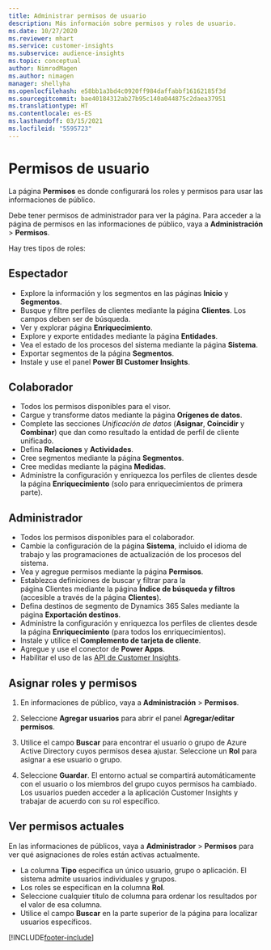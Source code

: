 ```yaml
---
title: Administrar permisos de usuario
description: Más información sobre permisos y roles de usuario.
ms.date: 10/27/2020
ms.reviewer: mhart
ms.service: customer-insights
ms.subservice: audience-insights
ms.topic: conceptual
author: NimrodMagen
ms.author: nimagen
manager: shellyha
ms.openlocfilehash: e58bb1a3bd4c0920ff984daffabbf16162185f3d
ms.sourcegitcommit: bae40184312ab27b95c140a044875c2daea37951
ms.translationtype: HT
ms.contentlocale: es-ES
ms.lasthandoff: 03/15/2021
ms.locfileid: "5595723"
---
```

# <a name="user-permissions"></a>Permisos de usuario

La página **Permisos** es donde configurará los roles y permisos para usar las informaciones de público.

Debe tener permisos de administrador para ver la página. Para acceder a la página de permisos en las informaciones de público, vaya a **Administración** > **Permisos**.

Hay tres tipos de roles:

## <a name="viewer"></a>Espectador

- Explore la información y los segmentos en las páginas **Inicio** y **Segmentos**.
- Busque y filtre perfiles de clientes mediante la página **Clientes**. Los campos deben ser de búsqueda.
- Ver y explorar página **Enriquecimiento**.
- Explore y exporte entidades mediante la página **Entidades**.
- Vea el estado de los procesos del sistema mediante la página **Sistema**.
- Exportar segmentos de la página **Segmentos**.
- Instale y use el panel **Power BI Customer Insights**.

## <a name="contributor"></a>Colaborador

- Todos los permisos disponibles para el visor.
- Cargue y transforme datos mediante la página **Orígenes de datos**.
- Complete las secciones *Unificación de datos* (**Asignar**, **Coincidir** y **Combinar**) que dan como resultado la entidad de perfil de cliente unificado.
- Defina **Relaciones** y **Actividades**.
- Cree segmentos mediante la página **Segmentos**.
- Cree medidas mediante la página **Medidas**.
- Administre la configuración y enriquezca los perfiles de clientes desde la página **Enriquecimiento** (solo para enriquecimientos de primera parte).

## <a name="administrator"></a>Administrador

- Todos los permisos disponibles para el colaborador.
- Cambie la configuración de la página **Sistema**, incluido el idioma de trabajo y las programaciones de actualización de los procesos del sistema.
- Vea y agregue permisos mediante la página **Permisos**.
- Establezca definiciones de buscar y filtrar para la página Clientes mediante la página **Índice de búsqueda y filtros** (accesible a través de la página **Clientes**).
- Defina destinos de segmento de Dynamics 365 Sales mediante la página **Exportación destinos**.
- Administre la configuración y enriquezca los perfiles de clientes desde la página **Enriquecimiento** (para todos los enriquecimientos).
- Instale y utilice el **Complemento de tarjeta de cliente**.
- Agregue y use el conector de **Power Apps**.
- Habilitar el uso de las [API de Customer Insights](apis.md).

## <a name="assign-roles-and-permissions"></a>Asignar roles y permisos

1. En informaciones de público, vaya a **Administración** > **Permisos**.

1. Seleccione **Agregar usuarios** para abrir el panel **Agregar/editar permisos**.

1. Utilice el campo **Buscar** para encontrar el usuario o grupo de Azure Active Directory cuyos permisos desea ajustar. Seleccione un **Rol** para asignar a ese usuario o grupo.

1. Seleccione **Guardar**. El entorno actual se compartirá automáticamente con el usuario o los miembros del grupo cuyos permisos ha cambiado. Los usuarios pueden acceder a la aplicación Customer Insights y trabajar de acuerdo con su rol específico.

## <a name="view-current-permissions"></a>Ver permisos actuales

En las informaciones de públicos, vaya a **Administrador** > **Permisos** para ver qué asignaciones de roles están activas actualmente.

- La columna **Tipo** especifica un único usuario, grupo o aplicación. El sistema admite usuarios individuales y grupos.
- Los roles se especifican en la columna **Rol**.
- Seleccione cualquier título de columna para ordenar los resultados por el valor de esa columna.
- Utilice el campo **Buscar** en la parte superior de la página para localizar usuarios específicos.


[!INCLUDE[footer-include](../includes/footer-banner.md)]
